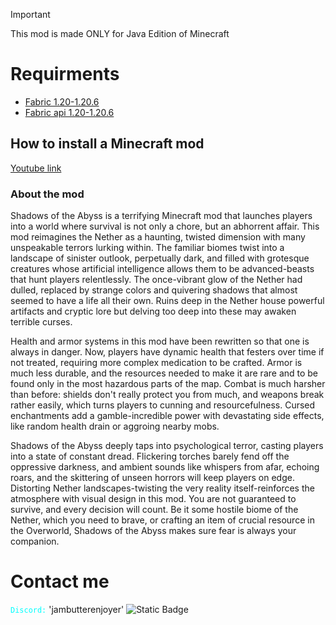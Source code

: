 > [!IMPORTANT]
> This mod is made ONLY for Java Edition of Minecraft
# Requirments
- [Fabric 1.20-1.20.6](https://fabricmc.net/)
- [Fabric api 1.20-1.20.6](https://modrinth.com/mod/fabric-api/versions)
## How to install a Minecraft mod
[Youtube link](https://www.youtube.com/watch?v=nVYlozhptC0)
### About the mod 
Shadows of the Abyss is a terrifying Minecraft mod that launches players into a world where survival is not only a chore, but an abhorrent affair. This mod reimagines the Nether as a haunting, twisted dimension with many unspeakable terrors lurking within. The familiar biomes twist into a landscape of sinister outlook, perpetually dark, and filled with grotesque creatures whose artificial intelligence allows them to be advanced-beasts that hunt players relentlessly. The once-vibrant glow of the Nether had dulled, replaced by strange colors and quivering shadows that almost seemed to have a life all their own. Ruins deep in the Nether house powerful artifacts and cryptic lore but delving too deep into these may awaken terrible curses.

Health and armor systems in this mod have been rewritten so that one is always in danger. Now, players have dynamic health that festers over time if not treated, requiring more complex medication to be crafted. Armor is much less durable, and the resources needed to make it are rare and to be found only in the most hazardous parts of the map. Combat is much harsher than before: shields don't really protect you from much, and weapons break rather easily, which turns players to cunning and resourcefulness. Cursed enchantments add a gamble-incredible power with devastating side effects, like random health drain or aggroing nearby mobs.

Shadows of the Abyss deeply taps into psychological terror, casting players into a state of constant dread. Flickering torches barely fend off the oppressive darkness, and ambient sounds like whispers from afar, echoing roars, and the skittering of unseen horrors will keep players on edge. Distorting Nether landscapes-twisting the very reality itself-reinforces the atmosphere with visual design in this mod. You are not guaranteed to survive, and every decision will count. Be it some hostile biome of the Nether, which you need to brave, or crafting an item of crucial resource in the Overworld, Shadows of the Abyss makes sure fear is always your companion.

# Contact me
<code style="color : aqua">Discord:</code> 'jambutterenjoyer'
<img alt="Static Badge" src="https://img.shields.io/badge/Style-Horror-blue">
